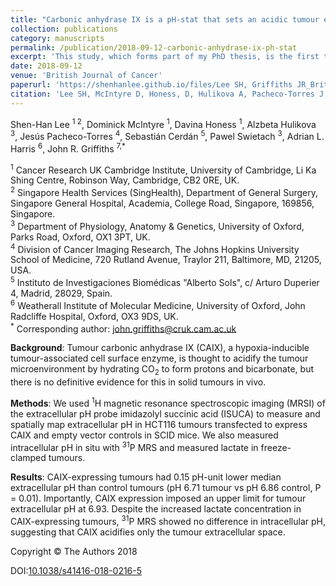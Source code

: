```yaml
---
title: "Carbonic anhydrase IX is a pH-stat that sets an acidic tumour extracellular pH in vivo"
collection: publications
category: manuscripts
permalink: /publication/2018-09-12-carbonic-anhydrase-ix-ph-stat
excerpt: 'This study, which forms part of my PhD thesis, is the first to demonstrate that a hypoxia-associated tumour enzyme, carbonic anhydrase IX (CAIX) acidifies the tumor microenvironment in vivo. This study also uncovered a extracellular pH-stat mechanism for CAIX that maintains a more acidic environment within solid tumors.'
date: 2018-09-12
venue: 'British Journal of Cancer'
paperurl: 'https://shenhanlee.github.io/files/Lee SH, Griffiths JR_British Journal of Cancer_2018.pdf'
citation: 'Lee SH, McIntyre D, Honess, D, Hulikova A, Pacheco-Torres J, Cerdán S,Swietach, P, Harris AL, Griffiths JR. (2018). &quot;Carbonic anhydrase IX is a pH-stat that sets an acidic tumour extracellular pH in vivo.&quot; <i>British Journal of Cancer</i>. 119(5):622-630.'
---
```


Shen-Han Lee <sup>1 2</sup>, Dominick McIntyre <sup>1</sup>, Davina Honess <sup>1</sup>, Alzbeta Hulikova <sup>3</sup>, Jesús Pacheco-Torres <sup>4</sup>, Sebastián Cerdán <sup>5</sup>, Pawel Swietach <sup>3</sup>, Adrian L. Harris <sup>6</sup>, John R. Griffiths <sup>7,*</sup>  

<sup>1</sup> Cancer Research UK Cambridge Institute, University of Cambridge, Li Ka Shing Centre, Robinson Way, Cambridge, CB2 0RE, UK.  
<sup>2</sup> Singapore Health Services (SingHealth), Department of General Surgery, Singapore General Hospital, Academia, College Road, Singapore, 169856, Singapore.  
<sup>3</sup> Department of Physiology, Anatomy & Genetics, University of Oxford, Parks Road, Oxford, OX1 3PT, UK.  
<sup>4</sup> Division of Cancer Imaging Research, The Johns Hopkins University School of Medicine, 720 Rutland Avenue, Traylor 211, Baltimore, MD, 21205, USA.  
<sup>5</sup> Instituto de Investigaciones Biomédicas "Alberto Sols", c/ Arturo Duperier 4, Madrid, 28029, Spain.  
<sup>6</sup> Weatherall Institute of Molecular Medicine, University of Oxford, John Radcliffe Hospital, Oxford, OX3 9DS, UK.  
<sup>*</sup> Corresponding author: [john.griffiths@cruk.cam.ac.uk](mailto:john.griffiths@cruk.cam.ac.uk)   

<b>Background</b>: Tumour carbonic anhydrase IX (CAIX), a hypoxia-inducible tumour-associated cell surface enzyme, is thought to acidify the tumour microenvironment by hydrating CO<sub>2</sub> to form protons and bicarbonate, but there is no definitive evidence for this in solid tumours in vivo.

<b>Methods</b>: We used <sup>1</sup>H magnetic resonance spectroscopic imaging (MRSI) of the extracellular pH probe imidazolyl succinic acid (ISUCA) to measure and spatially map extracellular pH in HCT116 tumours transfected to express CAIX and empty vector controls in SCID mice. We also measured intracellular pH in situ with <sup>31</sup>P MRS and measured lactate in freeze-clamped tumours.

<b>Results</b>: CAIX-expressing tumours had 0.15 pH-unit lower median extracellular pH than control tumours (pH 6.71 tumour vs pH 6.86 control, P = 0.01). Importantly, CAIX expression imposed an upper limit for tumour extracellular pH at 6.93. Despite the increased lactate concentration in CAIX-expressing tumours, <sup>31</sup>P MRS showed no difference in intracellular pH, suggesting that CAIX acidifies only the tumour extracellular space.

Copyright © The Authors 2018

DOI:[10.1038/s41416-018-0216-5](https://doi.org/10.1038/s41416-018-0216-5) 
